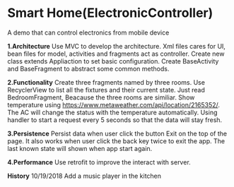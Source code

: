
Smart Home(ElectronicController)
===================================

A demo that can control electronics from mobile device

**1.Architecture**
Use MVC to develop the architecture. Xml files cares for UI, bean files for model, activities and fragments act as controller.
Create new class extends Appliaction to set basic configuration.
Create BaseActivity and BaseFragment to abstract some common methods.

**2.Functionality**
Create three fragments named by three rooms.
Use RecyclerView to list all the fixtures and their current state.
Just read BedroomFragment, Beacause the three rooms are similiar.
Show temperature using https://www.metaweather.com/api/location/2165352/.
The AC will change the status with the temperature automatically.
Using handler to start a request every 5 seconds so that the data will stay fresh.

**3.Persistence**
Persist data when user click the button Exit on the top of the page.
It also works when user click the back key twice to exit the app.
The last known state will shown when app start again.

**4.Performance**
Use retrofit to improve the interact with server.

**History**
10/19/2018
Add a music player in the kitchen
